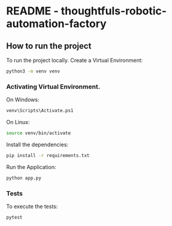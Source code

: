 # README - thoughtfuls-robotic-automation-factory

## How to run the project

To run the project locally. Create a Virtual Environment:
````bash
python3 -m venv venv
````

### Activating Virtual Environment.
On Windows:
````bash
venv\Scripts\Activate.ps1
````
On Linux:
````bash
source venv/bin/activate
````

Install the dependencies:
````bash
pip install -r requirements.txt
````

Run the Application:
````bash
python app.py
````


### Tests
To execute the tests:
````bash
pytest
````
